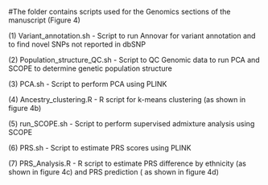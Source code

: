 #The folder contains scripts used for the Genomics sections of the manuscript (Figure 4)

(1) Variant_annotation.sh - Script to run Annovar for variant annotation and to find novel SNPs not reported in dbSNP 

(2) Population_structure_QC.sh - Script to QC Genomic data to run PCA and SCOPE to determine genetic population structure

(3) PCA.sh - Script to perform PCA using PLINK

(4) Ancestry_clustering.R - R script for k-means clustering (as shown in figure 4b)

(5) run_SCOPE.sh - Script to perform supervised admixture analysis using SCOPE

(6) PRS.sh - Script to estimate PRS scores using PLINK

(7) PRS_Analysis.R - R script to estimate PRS difference by ethnicity (as shown in figure 4c) and PRS prediction ( as shown in figure 4d)

